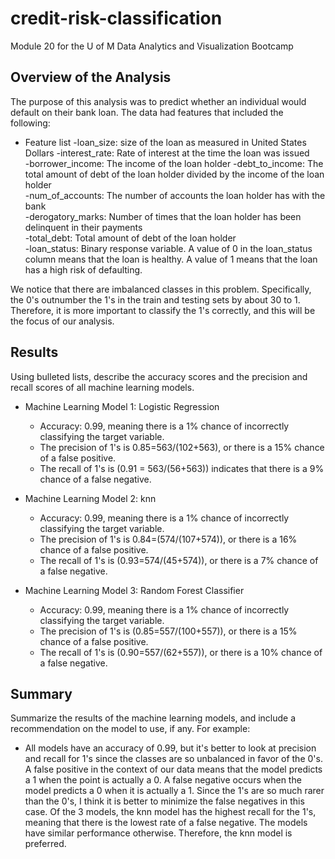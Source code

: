 # credit-risk-classification
Module 20 for the U of M Data Analytics and Visualization Bootcamp

## Overview of the Analysis


The purpose of this analysis was to predict whether an individual would default on their bank loan. The data had features that included the following:

* Feature list
-loan_size: size of the loan as measured in United States Dollars
-interest_rate: Rate of interest at the time the loan was issued	
-borrower_income: The income of the loan holder	
-debt_to_income: The total amount of debt of the loan holder divided by the income of the loan holder	
-num_of_accounts: The number of accounts the loan holder has with the bank	
-derogatory_marks: Number of times that the loan holder has been delinquent in their payments	
-total_debt: Total amount of debt of the loan holder	
-loan_status: Binary response variable. A value of 0 in the loan_status column means that the loan is healthy. A value of 1 means that the loan has a high risk of defaulting.

We notice that there are imbalanced classes in this problem. Specifically, the 0's outnumber the 1's in the train and testing sets by about 30 to 1. Therefore, it is more important to classify the 1's correctly, and this will be the focus of our analysis.

## Results

Using bulleted lists, describe the accuracy scores and the precision and recall scores of all machine learning models.

* Machine Learning Model 1: Logistic Regression
    - Accuracy: 0.99, meaning there is a 1% chance of incorrectly classifying the target variable.
    - The precision of 1's is 0.85=563/(102+563), or there is a 15% chance of a false positive. 
    - The recall of 1's is (0.91 = 563/(56+563)) indicates that there is a 9% chance of a false negative.

* Machine Learning Model 2: knn
    - Accuracy: 0.99, meaning there is a 1% chance of incorrectly classifying the target variable.
    - The precision of 1's is 0.84=(574/(107+574)), or there is a 16% chance of a false positive. 
    - The recall of 1's is (0.93=574/(45+574)), or there is a 7% chance of a false negative.

* Machine Learning Model 3: Random Forest Classifier
    - Accuracy: 0.99, meaning there is a 1% chance of incorrectly classifying the target variable.
    - The precision of 1's is (0.85=557/(100+557)), or there is a 15% chance of a false positive.
    - The recall of 1's is (0.90=557/(62+557)), or there is a 10% chance of a false negative.

## Summary

Summarize the results of the machine learning models, and include a recommendation on the model to use, if any. For example:

* All models have an accuracy of 0.99, but it's better to look at precision and recall for 1's since the classes are so unbalanced in favor of the 0's. A false positive in the context of our data means that the model predicts a 1 when the point is actually a 0. A false negative occurs when the model predicts a 0 when it is actually a 1. Since the 1's are so much rarer than the 0's, I think it is better to minimize the false negatives in this case. Of the 3 models, the knn model has the highest recall for the 1's, meaning that there is the lowest rate of a false negative. The models have similar performance otherwise. Therefore, the knn model is preferred. 

